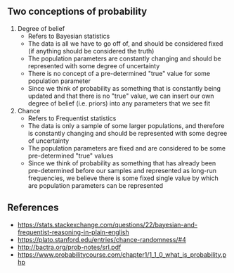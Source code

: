 ## Two conceptions of probability
1. Degree of belief
	- Refers to Bayesian statistics
	- The data is all we have to go off of, and should be considered fixed (if anything should be considered the truth)
	- The population parameters are constantly changing and should be represented with some degree of uncertainty
	- There is no concept of a pre-determined "true" value for some population parameter
	- Since we think of probability as something that is constantly being updated and that there is no "true" value, we can insert our own degree of belief (i.e. priors) into any parameters that we see fit
2. Chance
	- Refers to Frequentist statistics
	- The data is only a sample of some larger populations, and therefore is constantly changing and should be represented with some degree of uncertainty
	- The population parameters are fixed and are considered to be some pre-determined "true" values
	- Since we think of probability as something that has already been pre-determined before our samples and represented as long-run frequencies, we believe there is some fixed single value by which are population parameters can be represented

## References
- https://stats.stackexchange.com/questions/22/bayesian-and-frequentist-reasoning-in-plain-english
- https://plato.stanford.edu/entries/chance-randomness/#4
- http://bactra.org/prob-notes/srl.pdf
- https://www.probabilitycourse.com/chapter1/1_1_0_what_is_probability.php

